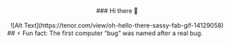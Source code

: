 <center>### Hi there 👋</center>
<br>
<center>![Alt Text](https://tenor.com/view/oh-hello-there-sassy-fab-gif-14129058)</center>
## ⚡ Fun fact: The first computer “bug” was named after a real bug.

